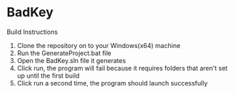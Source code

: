 # BadKey

Build Instructions
1) Clone the repository on to your Windows(x64) machine
2) Run the GenerateProject.bat file
3) Open the BadKey.sln file it generates
4) Click run, the program will fail because it requires folders that aren't set up until the first build
5) Click run a second time, the program should launch successfully
